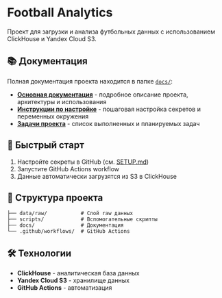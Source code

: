 # Football Analytics

Проект для загрузки и анализа футбольных данных с использованием ClickHouse и Yandex Cloud S3.

## 📚 Документация

Полная документация проекта находится в папке [`docs/`](docs/):

- **[Основная документация](docs/README.md)** - подробное описание проекта, архитектуры и использования
- **[Инструкции по настройке](docs/SETUP.md)** - пошаговая настройка секретов и переменных окружения
- **[Задачи проекта](docs/tasks/todo.md)** - список выполненных и планируемых задач

## 🚀 Быстрый старт

1. Настройте секреты в GitHub (см. [SETUP.md](docs/SETUP.md))
2. Запустите GitHub Actions workflow
3. Данные автоматически загрузятся из S3 в ClickHouse

## 📁 Структура проекта

```
├── data/raw/           # Слой raw данных
├── scripts/            # Вспомогательные скрипты
├── docs/               # Документация
└── .github/workflows/  # GitHub Actions
```

## 🛠 Технологии

- **ClickHouse** - аналитическая база данных
- **Yandex Cloud S3** - хранилище данных
- **GitHub Actions** - автоматизация
